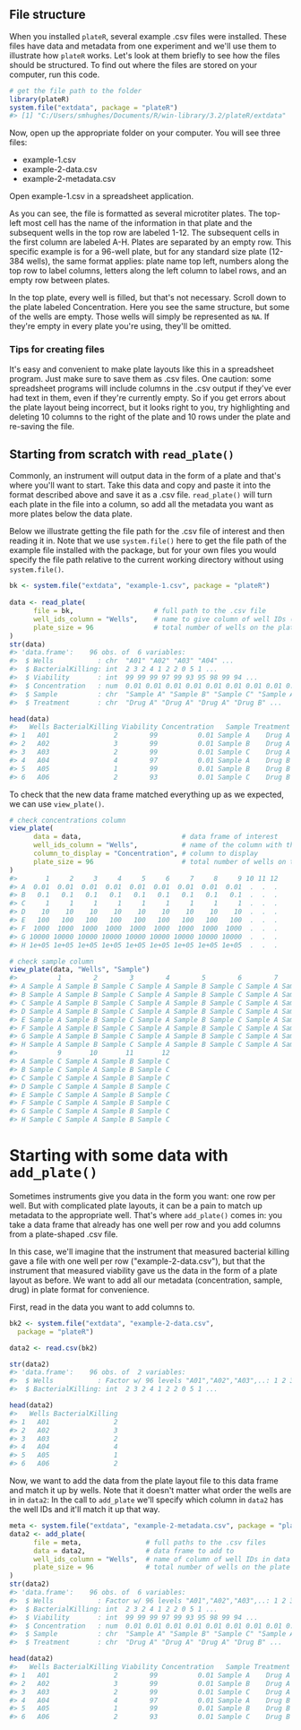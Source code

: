 File structure
--------------

When you installed `plateR`, several example .csv files were installed. These files have data and metadata from one experiment and we'll use them to illustrate how `plateR` works. Let's look at them briefly to see how the files should be structured. To find out where the files are stored on your computer, run this code.

``` r
# get the file path to the folder
library(plateR)
system.file("extdata", package = "plateR")
#> [1] "C:/Users/smhughes/Documents/R/win-library/3.2/plateR/extdata"
```

Now, open up the appropriate folder on your computer. You will see three files:

-   example-1.csv
-   example-2-data.csv
-   example-2-metadata.csv

Open example-1.csv in a spreadsheet application.

As you can see, the file is formatted as several microtiter plates. The top-left most cell has the name of the information in that plate and the subsequent wells in the top row are labeled 1-12. The subsequent cells in the first column are labeled A-H. Plates are separated by an empty row. This specific example is for a 96-well plate, but for any standard size plate (12-384 wells), the same format applies: plate name top left, numbers along the top row to label columns, letters along the left column to label rows, and an empty row between plates.

In the top plate, every well is filled, but that's not necessary. Scroll down to the plate labeled Concentration. Here you see the same structure, but some of the wells are empty. Those wells will simply be represented as `NA`. If they're empty in every plate you're using, they'll be omitted.

### Tips for creating files

It's easy and convenient to make plate layouts like this in a spreadsheet program. Just make sure to save them as .csv files. One caution: some spreadsheet programs will include columns in the .csv output if they've ever had text in them, even if they're currently empty. So if you get errors about the plate layout being incorrect, but it looks right to you, try highlighting and deleting 10 columns to the right of the plate and 10 rows under the plate and re-saving the file.

Starting from scratch with `read_plate()`
-----------------------------------------

Commonly, an instrument will output data in the form of a plate and that's where you'll want to start. Take this data and copy and paste it into the format described above and save it as a .csv file. `read_plate()` will turn each plate in the file into a column, so add all the metadata you want as more plates below the data plate.

Below we illustrate getting the file path for the .csv file of interest and then reading it in. Note that we use `system.file()` here to get the file path of the example file installed with the package, but for your own files you would specify the file path relative to the current working directory without using `system.file()`.

``` r
bk <- system.file("extdata", "example-1.csv", package = "plateR")
   
data <- read_plate(
      file = bk,                    # full path to the .csv file
      well_ids_column = "Wells",    # name to give column of well IDs (optional)
      plate_size = 96               # total number of wells on the plate (optional)
)
str(data)
#> 'data.frame':    96 obs. of  6 variables:
#>  $ Wells           : chr  "A01" "A02" "A03" "A04" ...
#>  $ BacterialKilling: int  2 3 2 4 1 2 2 0 5 1 ...
#>  $ Viability       : int  99 99 99 97 99 93 95 98 99 94 ...
#>  $ Concentration   : num  0.01 0.01 0.01 0.01 0.01 0.01 0.01 0.01 0.01 NA ...
#>  $ Sample          : chr  "Sample A" "Sample B" "Sample C" "Sample A" ...
#>  $ Treatment       : chr  "Drug A" "Drug A" "Drug A" "Drug B" ...

head(data)
#>   Wells BacterialKilling Viability Concentration   Sample Treatment
#> 1   A01                2        99          0.01 Sample A    Drug A
#> 2   A02                3        99          0.01 Sample B    Drug A
#> 3   A03                2        99          0.01 Sample C    Drug A
#> 4   A04                4        97          0.01 Sample A    Drug B
#> 5   A05                1        99          0.01 Sample B    Drug B
#> 6   A06                2        93          0.01 Sample C    Drug B
```

To check that the new data frame matched everything up as we expected, we can use `view_plate()`.

``` r
# check concentrations column
view_plate( 
      data = data,                         # data frame of interest
      well_ids_column = "Wells",           # name of the column with the well IDs
      column_to_display = "Concentration", # column to display 
      plate_size = 96                      # total number of wells on the plate (optional)
)   
#>       1     2     3     4     5     6     7     8     9 10 11 12
#> A  0.01  0.01  0.01  0.01  0.01  0.01  0.01  0.01  0.01  .  .  .
#> B   0.1   0.1   0.1   0.1   0.1   0.1   0.1   0.1   0.1  .  .  .
#> C     1     1     1     1     1     1     1     1     1  .  .  .
#> D    10    10    10    10    10    10    10    10    10  .  .  .
#> E   100   100   100   100   100   100   100   100   100  .  .  .
#> F  1000  1000  1000  1000  1000  1000  1000  1000  1000  .  .  .
#> G 10000 10000 10000 10000 10000 10000 10000 10000 10000  .  .  .
#> H 1e+05 1e+05 1e+05 1e+05 1e+05 1e+05 1e+05 1e+05 1e+05  .  .  .

# check sample column
view_plate(data, "Wells", "Sample")
#>          1        2        3        4        5        6        7        8
#> A Sample A Sample B Sample C Sample A Sample B Sample C Sample A Sample B
#> B Sample A Sample B Sample C Sample A Sample B Sample C Sample A Sample B
#> C Sample A Sample B Sample C Sample A Sample B Sample C Sample A Sample B
#> D Sample A Sample B Sample C Sample A Sample B Sample C Sample A Sample B
#> E Sample A Sample B Sample C Sample A Sample B Sample C Sample A Sample B
#> F Sample A Sample B Sample C Sample A Sample B Sample C Sample A Sample B
#> G Sample A Sample B Sample C Sample A Sample B Sample C Sample A Sample B
#> H Sample A Sample B Sample C Sample A Sample B Sample C Sample A Sample B
#>          9       10       11       12
#> A Sample C Sample A Sample B Sample C
#> B Sample C Sample A Sample B Sample C
#> C Sample C Sample A Sample B Sample C
#> D Sample C Sample A Sample B Sample C
#> E Sample C Sample A Sample B Sample C
#> F Sample C Sample A Sample B Sample C
#> G Sample C Sample A Sample B Sample C
#> H Sample C Sample A Sample B Sample C
```

Starting with some data with `add_plate()`
==========================================

Sometimes instruments give you data in the form you want: one row per well. But with complicated plate layouts, it can be a pain to match up metadata to the appropriate well. That's where `add_plate()` comes in: you take a data frame that already has one well per row and you add columns from a plate-shaped .csv file.

In this case, we'll imagine that the instrument that measured bacterial killing gave a file with one well per row ("example-2-data.csv"), but that the instrument that measured viability gave us the data in the form of a plate layout as before. We want to add all our metadata (concentration, sample, drug) in plate format for convenience.

First, read in the data you want to add columns to.

``` r
bk2 <- system.file("extdata", "example-2-data.csv", 
  package = "plateR")

data2 <- read.csv(bk2)

str(data2)
#> 'data.frame':    96 obs. of  2 variables:
#>  $ Wells           : Factor w/ 96 levels "A01","A02","A03",..: 1 2 3 4 5 6 7 8 9 10 ...
#>  $ BacterialKilling: int  2 3 2 4 1 2 2 0 5 1 ...

head(data2)
#>   Wells BacterialKilling
#> 1   A01                2
#> 2   A02                3
#> 3   A03                2
#> 4   A04                4
#> 5   A05                1
#> 6   A06                2
```

Now, we want to add the data from the plate layout file to this data frame and match it up by wells. Note that it doesn't matter what order the wells are in in `data2`: In the call to `add_plate` we'll specify which column in `data2` has the well IDs and it'll match it up that way.

``` r
meta <- system.file("extdata", "example-2-metadata.csv", package = "plateR")
data2 <- add_plate(
      file = meta,                # full paths to the .csv files
      data = data2,               # data frame to add to    
      well_ids_column = "Wells",  # name of column of well IDs in data frame
      plate_size = 96             # total number of wells on the plate (optional)
)
str(data2)
#> 'data.frame':    96 obs. of  6 variables:
#>  $ Wells           : Factor w/ 96 levels "A01","A02","A03",..: 1 2 3 4 5 6 7 8 9 10 ...
#>  $ BacterialKilling: int  2 3 2 4 1 2 2 0 5 1 ...
#>  $ Viability       : int  99 99 99 97 99 93 95 98 99 94 ...
#>  $ Concentration   : num  0.01 0.01 0.01 0.01 0.01 0.01 0.01 0.01 0.01 NA ...
#>  $ Sample          : chr  "Sample A" "Sample B" "Sample C" "Sample A" ...
#>  $ Treatment       : chr  "Drug A" "Drug A" "Drug A" "Drug B" ...

head(data2)
#>   Wells BacterialKilling Viability Concentration   Sample Treatment
#> 1   A01                2        99          0.01 Sample A    Drug A
#> 2   A02                3        99          0.01 Sample B    Drug A
#> 3   A03                2        99          0.01 Sample C    Drug A
#> 4   A04                4        97          0.01 Sample A    Drug B
#> 5   A05                1        99          0.01 Sample B    Drug B
#> 6   A06                2        93          0.01 Sample C    Drug B
```
